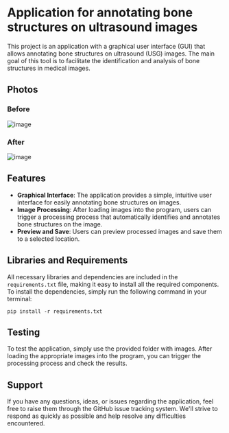 # Application for annotating bone structures on ultrasound images

This project is an application with a graphical user interface (GUI) that allows annotating bone structures on ultrasound (USG) images. The main goal of this tool is to facilitate the identification and analysis of bone structures in medical images.

## Photos
### Before
![image](https://github.com/AitenAndGo/USG_BONE_DETECTION/assets/87769038/fbc96ec4-916c-48b0-acb7-c8c4d739b88d)
### After 
![image](https://github.com/AitenAndGo/USG_BONE_DETECTION/assets/87769038/bf7ad858-5023-494e-ab24-d4f1b95964e7)


## Features

- **Graphical Interface**: The application provides a simple, intuitive user interface for easily annotating bone structures on images.
- **Image Processing**: After loading images into the program, users can trigger a processing process that automatically identifies and annotates bone structures on the image.
- **Preview and Save**: Users can preview processed images and save them to a selected location.

## Libraries and Requirements

All necessary libraries and dependencies are included in the `requirements.txt` file, making it easy to install all the required components. To install the dependencies, simply run the following command in your terminal:

    pip install -r requirements.txt

## Testing

To test the application, simply use the provided folder with images. After loading the appropriate images into the program, you can trigger the processing process and check the results.

## Support

If you have any questions, ideas, or issues regarding the application, feel free to raise them through the GitHub issue tracking system. We'll strive to respond as quickly as possible and help resolve any difficulties encountered.
